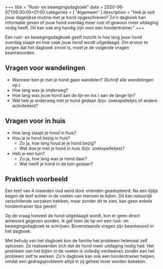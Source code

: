 +++
title =  "Rust- en bewegingsdagboek"
date = 2020-06-07T06:00:00+01:00
categories = [
    "Algemeen"
]
description = "Heb je ooit jouw dagelijkse routine met je hond opgeschreven? Zo'n dagboek kan informatie geven of jouw hond overdag meer rust of gewoon meer uitdaging nodig heeft. Dit kan ook erg handig zijn voor een hondentrainer."
+++

Een rust- en bewegingsdagboek geeft inzicht in hoe lang jouw hond overdag slaapt en hoe vaak jouw hond wordt uitgedaagd. Om ervoor te zorgen dat het dagboek zinvol is, moet je de volgende vragen beantwoorden.

## Vragen voor wandelingen
- Wanneer ben je met je hond gaan wandelen? (Schrijf alle wandelingen op.)
- Hoe lang was je onderweg?
- Hoe lang was jouw hond aan de lijn en los / aan de lange lijn?
- Wat heb je onderweg met je hond gedaan (bijv. zoekspelletjes of andere activiteiten)?

## Vragen voor in huis
- Hoe lang slaapt je ​​hond in huis?
- Hou je je hond bezig in huis?
  - Zo ja, hoe lang houd je je hond bezig?
  - Wat doe je met je hond in huis (bijv. zoekspelletjes)?
- Heb je een tuin?
  - Zo ja, hoe lang was je hond daar? 
  - Wat heeft je hond in de tuin gedaan?

## Praktisch voorbeeld
Een teef van 4 maanden oud werd door vrienden geadopteerd. Na een tijdje begon de teef echter in de voeten van mensen te bijten. Dit kan natuurlijk verschillende oorzaken hebben, maar zonder dit te zien, kan geen enkele hondentrainer tips geven!  

Op de vraag hoeveel de hond uitgedaagd wordt, kon er geen direct antwoord gegeven worden. Ik gaf toen de tip om een rust- en bewegingsdagboek te schrijven. Bovenstaande vragen zijn beantwoord in het dagboek.  

Met behulp van het dagboek kon de familie het probleem helemaal zelf oplossen. Ze realiseerden zich dat de hond meer uitdaging nodig had. Het probleem van het bijten in de voeten is volledig verdwenen ​​zonder aan het probleem zelf te werken. Zo'n dagboek kan ook een hondentrainer helpen, omdat een gedragsprobleem altijd in zij geheel moet worden bekeken.
